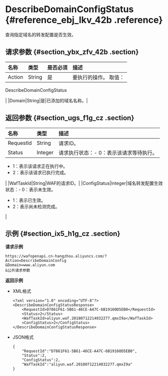 # DescribeDomainConfigStatus {#reference_ebj_lkv_42b .reference}

查询指定域名的转发配置是否生效。

## 请求参数 {#section_ybx_zfv_42b .section}

|名称|类型|是否必须|描述|
|:-|:-|:---|:-|
|Action|String|是| 要执行的操作。 取值：

 DescribeDomainConfigStatus

 |
|Domain|String|是|已添加的域名名称。|

## 返回参数 {#section_ugs_f1g_cz .section}

|名称|类型|描述|
|:-|:-|:-|
|RequestId|String|请求ID。|
|Status|Integer|请求执行状态：-   0：表示该请求等待执行。
-   1：表示该请求正在执行中。
-   2：表示该请求已执行完成。

|
|WafTaskId|String|WAF的请求ID。|
|ConfigStatus|Integer|域名转发配置生效状态：-   0：表示未生效。
-   1：表示已生效。
-   2：表示尚未检测完成。

|

## 示例 {#section_ix5_h1g_cz .section}

**请求示例**

``` {#createVPCpub}
https://wafopenapi.cn-hangzhou.aliyuncs.com/?Action=DescribeDomainConfig
&Domain=www.aliyun.com
&公共请求参数
```

**返回示例**

-   XML格式

    ```
    <?xml version="1.0" encoding="UTF-8"?>
    <DescribeDomainConfigStatusResponse>
        <RequestId>D7861F61-5B61-46CE-A47C-6B19160D5EB0</RequestId>
        <Status>2</Status>
        <WafTaskId>aliyun.waf.20180712214032277.qmxI9a</WafTaskId>
        <ConfigStatus>2</ConfigStatus>
    </DescribeDomainConfigStatusResponse>
    ```

-   JSON格式

    ```
    {
        "RequestId":"D7861F61-5B61-46CE-A47C-6B19160D5EB0", 
        "Status":2,
        "ConfigStatus":2,
        "WafTaskId":"aliyun.waf.20180712214032277.qmxI9a" 
    }
    ```


